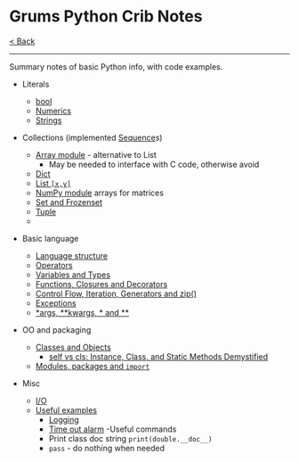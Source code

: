 # Grums Python Crib Notes <!-- omit in toc -->

[< Back](../../README.md)

---

Summary notes of basic Python info, with code examples.

- Literals
  - [bool](./Python_crib_notes-Lit_bool.md)
  - [Numerics](./Python_crib_notes-Lit_numerics.md)
  - [Strings](./Python_crib_notes-Lit_string.md)

- Collections (implemented [Sequence](./Python_crib_notes-Lit_sequence.md)s)
  - [Array module](https://www.programiz.com/python-programming/array) - alternative to List
    - May be needed to interface with C code, otherwise avoid
  - [Dict](./Python_crib_notes-Lit_dict.md)
  - [List `[x,y]`](./Python_crib_notes-Lit_list.md)
  - [NumPy module](https://www.programiz.com/python-programming/matrix) arrays for matrices
  - [Set and Frozenset](./Python_crib_notes-Lit_.md)
  - [Tuple](./Python_crib_notes-Lit_tuple.md)
  - [](./Python_crib_notes-Lit_.md)

- Basic language
  - [Language structure](./Python_crib_notes-Python.org_Language_reference_v3.7.md)
  - [Operators](./Python_crib_notes-Operators.md)
  - [Variables and Types](./Python_crib_notes-Variables_and_Types.md)
  - [Functions, Closures and Decorators](./Python_crib_notes-Functions_Closures_and_Decorators.md)
  - [Control Flow, Iteration, Generators and zip()](./Python_crib_notes-Control_flow_and_Iteration.md)
  - [Exceptions](./Python_crib_notes-Exceptions.md)
  - [\*args, \*\*kwargs, \* and \*\*](./Python_crib_notes-args_and_kwargs.md)

- OO and packaging
  - [Classes and Objects](./Python_crib_notes-Classes_and_Objects.md)
    - [self vs cls: Instance, Class, and Static Methods Demystified](./Python_crib_notes-self_vs_cls.py)
  - [Modules, packages and `import`](./Python_crib_notes-Modules_packages_and_import.md)

- Misc
  - [I/O](./Python_crib_notes-I_O.md)
  - [Useful examples](./Python_crib_notes-Misc_useful_examples.md)
    - [Logging](./Python_crib_notes-Misc_useful_examples.md#logging)
    - [Time out alarm](./Python_crib_notes-Misc_useful_examples.md#time-out-alarm)
  -Useful commands
    - Print class doc string `print(double.__doc__)`
    - `pass` - do nothing when needed
